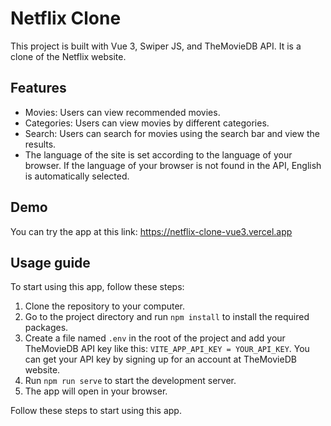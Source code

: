 # Netflix Clone

This project is built with Vue 3, Swiper JS, and TheMovieDB API. It is a clone of the Netflix website.

## Features

- Movies: Users can view recommended movies.
- Categories: Users can view movies by different categories.
- Search: Users can search for movies using the search bar and view the results.
- The language of the site is set according to the language of your browser. If the language of your browser is not found in the API, English is automatically selected.

## Demo

You can try the app at this link: https://netflix-clone-vue3.vercel.app

## Usage guide

To start using this app, follow these steps:

1. Clone the repository to your computer.
2. Go to the project directory and run `npm install` to install the required packages.
3. Create a file named `.env` in the root of the project and add your TheMovieDB API key like this: `VITE_APP_API_KEY = YOUR_API_KEY`. You can get your API key by signing up for an account at TheMovieDB website.
4. Run `npm run serve` to start the development server.
5. The app will open in your browser.

Follow these steps to start using this app.
